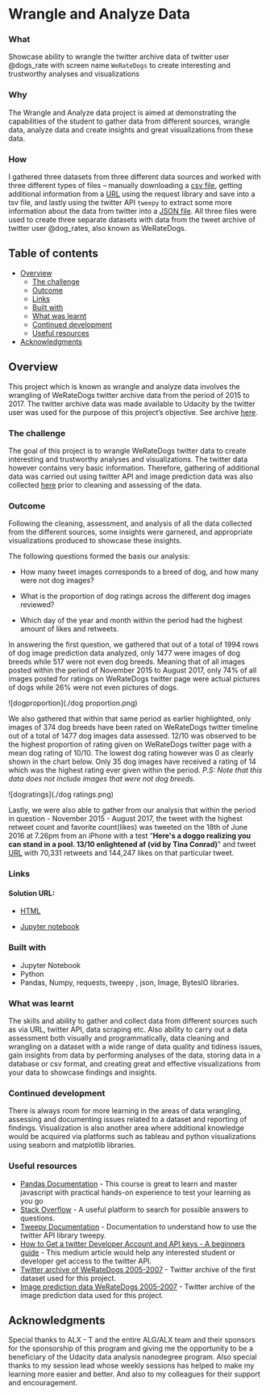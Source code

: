 # Wrangle and Analyze Data

### What
Showcase ability to wrangle the twitter archive data of twitter user @dogs_rate  with screen name `WeRateDogs` to create interesting and trustworthy analyses and visualizations

### Why
The Wrangle and Analyze data project is aimed at demonstrating the capabilities of the student to gather data from different sources, wrangle data, analyze data and create insights and great visualizations from these data.

### How
I gathered three datasets from three different data sources and worked with three different types of files – manually downloading a [csv file](https://d17h27t6h515a5.cloudfront.net/topher/2017/August/59a4e958_twitter-archive-enhanced/twitter-archive-enhanced.csv), getting additional information from a [URL](https://d17h27t6h515a5.cloudfront.net/topher/2017/August/599fd2ad_image-predictions/image-predictions.tsv) using the request library and save into a tsv file, and lastly using the twitter API `tweepy` to extract some more information about the data from twitter into a [JSON file](./tweet_json.txt). All three files were used to create three separate datasets with data from the tweet archive of twitter user @dog_rates, also known as WeRateDogs.

## Table of contents

- [Overview](#overview)
  - [The challenge](#the-challenge)
  - [Outcome](#outcome)
  - [Links](#links)
  - [Built with](#built-with)
  - [What was learnt](#what-was-learnt)
  - [Continued development](#continued-development)
  - [Useful resources](#useful-resources)
- [Acknowledgments](#acknowledgments)


## Overview
This project which is known as wrangle and analyze data involves the wrangling of WeRateDogs twitter archive data from the period of 2015 to 2017. The twitter archive data was made available to Udacity by the twitter user was used for the purpose of this project’s objective. See archive [here]( https://d17h27t6h515a5.cloudfront.net/topher/2017/August/59a4e958_twitter-archive-enhanced/twitter-archive-enhanced.csv ).

### The challenge 
The goal of this project is to wrangle WeRateDogs twitter data to create interesting and trustworthy analyses and visualizations. The twitter data however contains very basic information. Therefore, gathering of additional data was carried out using twitter API and image prediction data was also collected [here](https://d17h27t6h515a5.cloudfront.net/topher/2017/August/599fd2ad_image-predictions/image-predictions.tsv) prior to  cleaning and assessing of the data.


### Outcome
Following the cleaning, assessment, and analysis of all the data collected from the different sources, some insights were garnered, and appropriate visualizations produced to showcase these insights.

The following questions formed the basis our analysis:

- How many tweet images corresponds to a breed of dog, and how many were not dog images?

- What is the proportion of dog ratings across the different dog images reviewed?

- Which day of the year and month within the period had the highest amount of likes and retweets.

In answering the first question, we gathered that out of a total of 1994 rows of dog image prediction data analyzed, only 1477 were images of dog breeds while 517 were not even dog breeds. Meaning that of all images posted within the period of November 2015 to August 2017, only 74% of all images posted for ratings on WeRateDogs twitter page were actual pictures of dogs while 26% were not even pictures of dogs.

![dogproportion](./dog proportion.png)

We also gathered that within that same period as earlier highlighted, only images of 374 dog breeds have been rated on WeRateDogs twitter timeline out of a total of 1477 dog images data assessed. 12/10 was observed to be the highest proportion of rating given on WeRateDogs twitter page with a mean dog rating of 10/10. The lowest dog rating however was 0 as clearly shown in the chart below. Only 35 dog images have received a rating of 14 which was the highest rating ever given within the period.
_P.S: Note that this data does not include images that were not dog breeds_.

![dogratings](./dog ratings.png)

Lastly, we were also able to gather from our analysis that within the period in question - November 2015 - August 2017, the tweet with the highest retweet count and favorite count(likes) was tweeted on the 18th of June 2016 at 7.26pm from an iPhone with a test “**Here's a doggo realizing you can stand in a pool. 13/10 enlightened af (vid by Tina Conrad)**" and tweet [URL]( https://twitter.com/dog_rates/status/744234799360020481/) with 70,331 retweets and 144,247 likes on that particular tweet.

### Links

#### Solution URL: 

- [HTML](./wrangle_act.html)

- [Jupyter notebook](./wrangle_act.ipynb)


### Built with

- Jupyter Notebook
- Python
- Pandas, Numpy, requests, tweepy , json, Image, BytesIO libraries.

### What was learnt

The skills and ability to gather and collect data from different sources such as via URL, twitter API, data scraping etc. Also ability to carry out a data assessment both visually and programmatically, data cleaning and wrangling on a dataset with a wide range of data quality and tidiness issues, gain insights from data by performing analyses of the data, storing data in a database or csv format, and creating great and effective visualizations from your data to showcase findings and insights.

### Continued development

There is always room for more learning in the areas of data wrangling, assessing and documenting issues related to a dataset and reporting of findings. Visualization is also another area where additional knowledge would be acquired via platforms such as tableau and python visualizations using seaborn and matplotlib libraries.

### Useful resources

- [Pandas Documentation](https://pandas.pydata.org/pandas-docs/stable/reference/frame.html) - This course is great to learn and master javascript with practical hands-on experience to test your learning as you go
- [Stack Overflow](https://stackoverflow.com/questions/25646200/python-convert-timedelta-to-int-in-a-dataframe) - A useful platform  to search for possible answers to questions.
- [Tweepy Documentation](https://docs.tweepy.org/en/stable/) - Documentation to understand how to use the twitter API library tweepy.
- [How to Get a twitter Developer Account and API keys - A beginners guide](https://medium.com/@Nonso_Analytics/how-to-get-a-twitter-developer-account-and-api-key-a-beginners-guide-1c5c18765a9d) - This medium article would help any interested student or developer get access to the twitter API.
- [Twitter archive of WeRateDogs 2005-2007](https://d17h27t6h515a5.cloudfront.net/topher/2017/August/59a4e958_twitter-archive-enhanced/twitter-archive-enhanced.csv) - Twitter archive of the first dataset used for this project.
- [Image prediction data WeRateDogs 2005-2007](https://d17h27t6h515a5.cloudfront.net/topher/2017/August/599fd2ad_image-predictions/image-predictions.tsv) - Twitter archive of the image prediction data used for this project.


## Acknowledgments
Special thanks to ALX - T and the entire ALG/ALX team and their sponsors for the sponsorship of this program and giving me the opportunity to be a beneficiary of the Udacity data analysis nanodegree program. Also special thanks to my session lead whose weekly sessions has helped to make my learning more easier and better. And also to my colleagues for their support and encouragement.